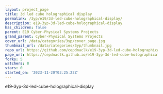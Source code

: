 ```yaml
---
layout: project_page
title: 3d led cube holographical display
permalink: /3yp/e19/3d-led-cube-holographical-display/
description: e19-3yp-3d-led-cube-holographical-display
has_children: false
parent: E19 Cyber-Physical Systems Projects
grand_parent: Cyber-Physical Systems Projects
cover_url: /data/categories/3yp/cover_page.jpg
thumbnail_url: /data/categories/3yp/thumbnail.jpg
repo_url: https://github.com/cepdnaclk/e19-3yp-3d-led-cube-holographical-display
page_url: https://cepdnaclk.github.io/e19-3yp-3d-led-cube-holographical-display
forks: 5
watchers: 0
stars: 0
started_on: '2023-11-20T03:25:22Z'
---
```


e19-3yp-3d-led-cube-holographical-display